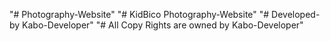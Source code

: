 "# Photography-Website"
"# KidBico Photography-Website"
"# Developed-by Kabo-Developer"
"# All Copy Rights are owned by Kabo-Developer"
